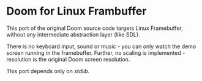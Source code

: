 # Doom for Linux Frambuffer

This port of the original Doom source code targets Linux Framebuffer, without any intermediate abstraction layer (like SDL).

There is no keyboard input, sound or music - you can only watch the demo screen running in the framebuffer. Further, no scaling is implemented - resolution is the original Doom screen resolution.

This port depends only on *stdlib*.